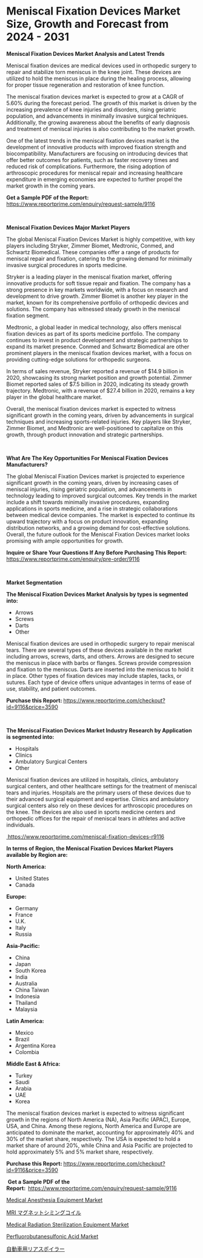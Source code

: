 <p><h1>Meniscal Fixation Devices Market Size, Growth and Forecast from 2024 - 2031</h1></p><p><strong>Meniscal Fixation Devices Market Analysis and Latest Trends</strong></p>
<p><p>Meniscal fixation devices are medical devices used in orthopedic surgery to repair and stabilize torn meniscus in the knee joint. These devices are utilized to hold the meniscus in place during the healing process, allowing for proper tissue regeneration and restoration of knee function.</p><p>The meniscal fixation devices market is expected to grow at a CAGR of 5.60% during the forecast period. The growth of this market is driven by the increasing prevalence of knee injuries and disorders, rising geriatric population, and advancements in minimally invasive surgical techniques. Additionally, the growing awareness about the benefits of early diagnosis and treatment of meniscal injuries is also contributing to the market growth.</p><p>One of the latest trends in the meniscal fixation devices market is the development of innovative products with improved fixation strength and biocompatibility. Manufacturers are focusing on introducing devices that offer better outcomes for patients, such as faster recovery times and reduced risk of complications. Furthermore, the rising adoption of arthroscopic procedures for meniscal repair and increasing healthcare expenditure in emerging economies are expected to further propel the market growth in the coming years.</p></p>
<p><strong>Get a Sample PDF of the Report:&nbsp;</strong> <a href="https://www.reportprime.com/enquiry/request-sample/9116">https://www.reportprime.com/enquiry/request-sample/9116</a></p>
<p>&nbsp;</p>
<p><strong>Meniscal Fixation Devices Major Market Players</strong></p>
<p><p>The global Meniscal Fixation Devices Market is highly competitive, with key players including Stryker, Zimmer Biomet, Medtronic, Conmed, and Schwartz Biomedical. These companies offer a range of products for meniscal repair and fixation, catering to the growing demand for minimally invasive surgical procedures in sports medicine.</p><p>Stryker is a leading player in the meniscal fixation market, offering innovative products for soft tissue repair and fixation. The company has a strong presence in key markets worldwide, with a focus on research and development to drive growth. Zimmer Biomet is another key player in the market, known for its comprehensive portfolio of orthopedic devices and solutions. The company has witnessed steady growth in the meniscal fixation segment.</p><p>Medtronic, a global leader in medical technology, also offers meniscal fixation devices as part of its sports medicine portfolio. The company continues to invest in product development and strategic partnerships to expand its market presence. Conmed and Schwartz Biomedical are other prominent players in the meniscal fixation devices market, with a focus on providing cutting-edge solutions for orthopedic surgeons.</p><p>In terms of sales revenue, Stryker reported a revenue of $14.9 billion in 2020, showcasing its strong market position and growth potential. Zimmer Biomet reported sales of $7.5 billion in 2020, indicating its steady growth trajectory. Medtronic, with a revenue of $27.4 billion in 2020, remains a key player in the global healthcare market.</p><p>Overall, the meniscal fixation devices market is expected to witness significant growth in the coming years, driven by advancements in surgical techniques and increasing sports-related injuries. Key players like Stryker, Zimmer Biomet, and Medtronic are well-positioned to capitalize on this growth, through product innovation and strategic partnerships.</p></p>
<p>&nbsp;</p>
<p><strong>What Are The Key Opportunities For Meniscal Fixation Devices Manufacturers?</strong></p>
<p><p>The global Meniscal Fixation Devices market is projected to experience significant growth in the coming years, driven by increasing cases of meniscal injuries, rising geriatric population, and advancements in technology leading to improved surgical outcomes. Key trends in the market include a shift towards minimally invasive procedures, expanding applications in sports medicine, and a rise in strategic collaborations between medical device companies. The market is expected to continue its upward trajectory with a focus on product innovation, expanding distribution networks, and a growing demand for cost-effective solutions. Overall, the future outlook for the Meniscal Fixation Devices market looks promising with ample opportunities for growth.</p></p>
<p><strong>Inquire or Share Your Questions If Any Before Purchasing This Report:</strong> <a href="https://www.reportprime.com/enquiry/pre-order/9116">https://www.reportprime.com/enquiry/pre-order/9116</a></p>
<p>&nbsp;</p>
<p><strong>Market Segmentation</strong></p>
<p><strong>The Meniscal Fixation Devices Market Analysis by types is segmented into:</strong></p>
<p><ul><li>Arrows</li><li>Screws</li><li>Darts</li><li>Other</li></ul></p>
<p><p>Meniscal fixation devices are used in orthopedic surgery to repair meniscal tears. There are several types of these devices available in the market including arrows, screws, darts, and others. Arrows are designed to secure the meniscus in place with barbs or flanges. Screws provide compression and fixation to the meniscus. Darts are inserted into the meniscus to hold it in place. Other types of fixation devices may include staples, tacks, or sutures. Each type of device offers unique advantages in terms of ease of use, stability, and patient outcomes.</p></p>
<p><strong>Purchase this Report:&nbsp;</strong><a href="https://www.reportprime.com/checkout?id=9116&price=3590">https://www.reportprime.com/checkout?id=9116&price=3590</a></p>
<p>&nbsp;</p>
<p><strong>The Meniscal Fixation Devices Market Industry Research by Application is segmented into:</strong></p>
<p><ul><li>Hospitals</li><li>Clinics</li><li>Ambulatory Surgical Centers</li><li>Other</li></ul></p>
<p><p>Meniscal fixation devices are utilized in hospitals, clinics, ambulatory surgical centers, and other healthcare settings for the treatment of meniscal tears and injuries. Hospitals are the primary users of these devices due to their advanced surgical equipment and expertise. Clinics and ambulatory surgical centers also rely on these devices for arthroscopic procedures on the knee. The devices are also used in sports medicine centers and orthopedic offices for the repair of meniscal tears in athletes and active individuals.</p></p>
<p><a href="https://www.reportprime.com/meniscal-fixation-devices-r9116">&nbsp;https://www.reportprime.com/meniscal-fixation-devices-r9116</a></p>
<p><strong>In terms of Region, the Meniscal Fixation Devices Market Players available by Region are:</strong></p>
<p>
    <p> <strong> North America: </strong>
        <ul>
            <li>United States</li>
            <li>Canada</li>
        </ul>
        </p> 
    <p> <strong> Europe: </strong>
        <ul>
            <li>Germany</li>
            <li>France</li>
            <li>U.K.</li>
            <li>Italy</li>
            <li>Russia</li>
        </ul>
        </p> 
    <p> <strong> Asia-Pacific: </strong>
        <ul>
            <li>China</li>
            <li>Japan</li>
            <li>South Korea</li>
            <li>India</li>
            <li>Australia</li>
            <li>China Taiwan</li>
            <li>Indonesia</li>
            <li>Thailand</li>
            <li>Malaysia</li>
        </ul>
        </p> 
    <p> <strong> Latin America: </strong>
        <ul>
            <li>Mexico</li>
            <li>Brazil</li>
            <li>Argentina Korea</li>
            <li>Colombia</li>
        </ul>
        </p> 
    <p> <strong> Middle East & Africa: </strong>
        <ul>
            <li>Turkey</li>
            <li>Saudi</li>
            <li>Arabia</li>
            <li>UAE</li>
            <li>Korea</li>
        </ul>
    </p>
    </p>
<p><p>The meniscal fixation devices market is expected to witness significant growth in the regions of North America (NA), Asia Pacific (APAC), Europe, USA, and China. Among these regions, North America and Europe are anticipated to dominate the market, accounting for approximately 40% and 30% of the market share, respectively. The USA is expected to hold a market share of around 20%, while China and Asia Pacific are projected to hold approximately 5% and 5% market share, respectively.</p></p>
<p><strong>Purchase this Report: </strong><a href="https://www.reportprime.com/checkout?id=9116&price=3590">https://www.reportprime.com/checkout?id=9116&price=3590</a></p>
<p>&nbsp;<strong>Get a Sample PDF of the Report:&nbsp;&nbsp;</strong><a href="https://www.reportprime.com/enquiry/request-sample/9116">https://www.reportprime.com/enquiry/request-sample/9116</a></p>
<p><strong></strong></p>
<p><p><a href="https://github.com/Paul14Anderson63/Market-Research-Report-List-3/blob/main/medical-anesthesia-equipment-market.md">Medical Anesthesia Equipment Market</a></p><p><a href="https://github.com/ihabdkwlxs948/Market-Research-Report-List-1/blob/main/117135123369.md">MRI マグネットシミングコイル</a></p><p><a href="https://github.com/guneycigdem35/Market-Research-Report-List-2/blob/main/medical-radiation-sterilization-equipment-market.md">Medical Radiation Sterilization Equipment Market</a></p><p><a href="https://issuu.com/reportprime-2/docs/perfluorobutanesulfonic-acid-market-size-2030.pptx">Perfluorobutanesulfonic Acid Market</a></p><p><a href="https://github.com/dadanedu33/Market-Research-Report-List-1/blob/main/538726223370.md">自動車用リアスポイラー</a></p></p>